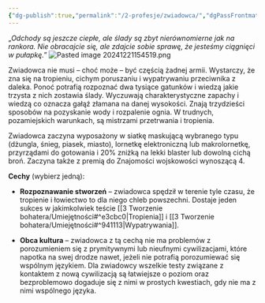```yaml
---
{"dg-publish":true,"permalink":"/2-profesje/zwiadowca/","dgPassFrontmatter":true}
---
```


„*Odchody są jeszcze ciepłe, ale ślady są zbyt nierównomierne jak na rankora. Nie obracajcie się, ale zdajcie sobie sprawę, że jesteśmy ciągnięci w pułapkę.*”
![Pasted image 20241221154519.png](/img/user/6%20Obrazy/Pasted%20image%2020241221154519.png)

Zwiadowca nie musi – choć może – być częścią żadnej armii. Wystarczy, że zna się na tropieniu, cichym poruszaniu i wypatrywaniu przeciwnika z daleka. Ponoć potrafią rozpoznać dwa tysiące gatunków i wiedzą jakie trzysta z nich zostawia ślady. Wyczuwają charakterystyczne zapachy i wiedzą co oznacza gałąź złamana na danej wysokości. Znają trzydzieści sposobów na pozyskanie wody i rozpalenie ognia. W trudnych, pozamiejskich warunkach, są mistrzami przetrwania i tropienia.

Zwiadowca zaczyna wyposażony w siatkę maskującą wybranego typu (dżungla, śnieg, piasek, miasto), lornetkę elektroniczną lub makrolornetkę, przyrządami do gotowania i 20% zniżką na lekki blaster lub dowolną cichą broń. Zaczyna także z premią do Znajomości wojskowości wynoszącą 4.

**Cechy** (wybierz jedną):

- **Rozpoznawanie stworzeń** – zwiadowca spędził w terenie tyle czasu, że tropienie i łowiectwo to dla niego chleb powszechni. Dostaje jeden sukces w jakimkolwiek teście [[3 Tworzenie bohatera/Umiejętności#^e3cbc0\|Tropienia]] i [[3 Tworzenie bohatera/Umiejętności#^941113\|Wypatrywania]].

- **Obca kultura** – zwiadowca z tą cechą nie ma problemów z porozumieniem się z prymitywnymi lub nieufnymi cywilizacjami, które napotka na swej drodze nawet, jeżeli nie potrafią porozumiewać się wspólnym językiem. Dla zwiadowcy wszelkie testy związane z kontaktem z nową cywilizacją są łatwiejsze o poziom oraz bezproblemowo dogaduje się z nimi w prostych kwestiach, gdy nie ma z nimi wspólnego języka.